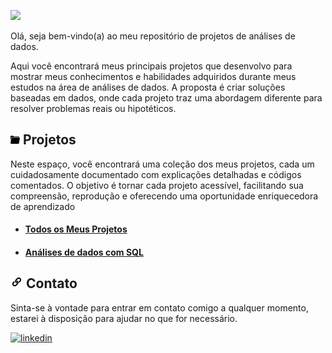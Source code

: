 
![](https://github.com/DuduTrindade/Portifolio/blob/main/imagens/Capa%20GitHub%20Portif%C3%B3lio.png)


Olá, seja bem-vindo(a) ao meu repositório de projetos de análises de dados.

Aqui você encontrará meus principais projetos que desenvolvo para mostrar meus conhecimentos e habilidades adquiridos durante meus estudos na área de análises de dados.
A proposta é criar soluções baseadas em dados, onde cada projeto traz uma abordagem diferente para resolver problemas reais ou hipotéticos.

## ![](https://github.com/DuduTrindade/AnaliseDados/blob/main/imagens/pasta.png) Projetos

Neste espaço, você encontrará uma coleção dos meus projetos, cada um cuidadosamente documentado com explicações detalhadas e códigos comentados. O objetivo é tornar cada projeto acessível, 
facilitando sua compreensão, reprodução e oferecendo uma oportunidade enriquecedora de aprendizado

* #### [Todos os Meus Projetos](https://github.com/DuduTrindade/AnaliseDados/tree/main/Projetos#projetos)

* #### [Análises de dados com SQL](https://github.com/DuduTrindade/AnaliseDados/tree/main/Projetos#sql)


## ![](https://github.com/DuduTrindade/AnaliseDados/blob/main/imagens/link.png) Contato 

Sinta-se à vontade para entrar em contato comigo a qualquer momento, estarei à disposição para ajudar no que for necessário.

[![linkedin](https://img.shields.io/badge/linkedin-0A66C2?style=for-the-badge&logo=linkedin&logoColor=white)](https://www.linkedin.com/in/eduardo-trindade-5506921b4/)


